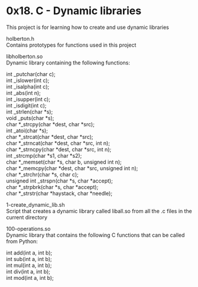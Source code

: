 # 0x18. C - Dynamic libraries

This project is for learning how to create and use dynamic libraries

holberton.h<br>
Contains prototypes for functions used in this project

libholberton.so<br>
Dynamic library containing the following functions:

int _putchar(char c);<br>
int _islower(int c);<br>
int _isalpha(int c);<br>
int _abs(int n);<br>
int _isupper(int c);<br>
int _isdigit(int c);<br>
int _strlen(char *s);<br>
void _puts(char *s);<br>
char *_strcpy(char *dest, char *src);<br>
int _atoi(char *s);<br>
char *_strcat(char *dest, char *src);<br>
char *_strncat(char *dest, char *src, int n);<br>
char *_strncpy(char *dest, char *src, int n);<br>
int _strcmp(char *s1, char *s2);<br>
char *_memset(char *s, char b, unsigned int n);<br>
char *_memcpy(char *dest, char *src, unsigned int n);<br>
char *_strchr(char *s, char c);<br>
unsigned int _strspn(char *s, char *accept);<br>
char *_strpbrk(char *s, char *accept);<br>
char *_strstr(char *haystack, char *needle);<br>

1-create_dynamic_lib.sh<br>
Script that creates a dynamic library called liball.so from all the .c files in the current directory

100-operations.so<br>
Dynamic library that contains the following C functions that can be called from Python:

int add(int a, int b);<br>
int sub(int a, int b);<br>
int mul(int a, int b);<br>
int div(int a, int b);<br>
int mod(int a, int b);<br>
